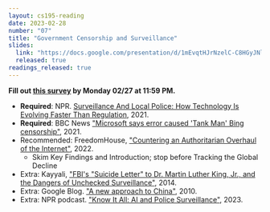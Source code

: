 ```yaml
---
layout: cs195-reading
date: 2023-02-28
number: "07"
title: "Government Censorship and Surveillance"
slides:
  link: "https://docs.google.com/presentation/d/1mEvqtHJrNzelC-C8HGyJNlLKSRIpsO6u3Hf0hAEX3kM/edit"
  released: true
readings_released: true
---
```


**Fill out [this survey][l07_form] by Monday 02/27 at 11:59 PM.**

* **Required**: NPR. [Surveillance And Local Police: How Technology Is Evolving Faster Than Regulation](https://www.npr.org/2021/01/27/961103187/surveillance-and-local-police-how-technology-is-evolving-faster-than-regulation), 2021.
* **Required**: BBC News ["Microsoft says error caused 'Tank Man' Bing censorship"](https://www.bbc.com/news/world-asia-57367100), 2021.
* Recommended: FreedomHouse, ["Countering an Authoritarian Overhaul of the Internet"](https://freedomhouse.org/report/freedom-net/2022/countering-authoritarian-overhaul-internet), 2022.
  * Skim Key Findings and Introduction; stop before Tracking the Global Decline
* Extra: Kayyali, ["FBI's "Suicide Letter" to Dr. Martin Luther King, Jr., and the Dangers of Unchecked Surveillance"](https://www.eff.org/deeplinks/2014/11/fbis-suicide-letter-dr-martin-luther-king-jr-and-dangers-unchecked-surveillance), 2014.
* Extra: Google Blog. ["A new approach to China"](https://googleblog.blogspot.com/2010/01/new-approach-to-china.html), 2010.
* Extra: NPR podcast. ["Know It All: AI and Police Surveillance"](https://www.npr.org/2023/02/23/1159084476/know-it-all-ai-and-police-surveillance), 2023.

[l07_form]: https://docs.google.com/forms/d/e/1FAIpQLSc9A1u2xgsPO-NXlMmOrhNzi2vtOtc8Jw_KZ61hdUG_rkJLRQ/viewform
